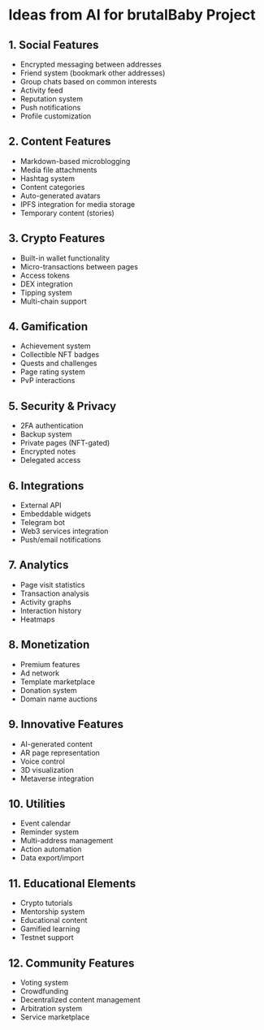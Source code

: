 # Ideas from AI for brutalBaby Project

## 1. Social Features
- Encrypted messaging between addresses
- Friend system (bookmark other addresses)
- Group chats based on common interests
- Activity feed
- Reputation system
- Push notifications
- Profile customization

## 2. Content Features
- Markdown-based microblogging
- Media file attachments
- Hashtag system
- Content categories
- Auto-generated avatars
- IPFS integration for media storage
- Temporary content (stories)

## 3. Crypto Features
- Built-in wallet functionality
- Micro-transactions between pages
- Access tokens
- DEX integration
- Tipping system
- Multi-chain support

## 4. Gamification
- Achievement system
- Collectible NFT badges
- Quests and challenges
- Page rating system
- PvP interactions

## 5. Security & Privacy
- 2FA authentication
- Backup system
- Private pages (NFT-gated)
- Encrypted notes
- Delegated access

## 6. Integrations
- External API
- Embeddable widgets
- Telegram bot
- Web3 services integration
- Push/email notifications

## 7. Analytics
- Page visit statistics
- Transaction analysis
- Activity graphs
- Interaction history
- Heatmaps

## 8. Monetization
- Premium features
- Ad network
- Template marketplace
- Donation system
- Domain name auctions

## 9. Innovative Features
- AI-generated content
- AR page representation
- Voice control
- 3D visualization
- Metaverse integration

## 10. Utilities
- Event calendar
- Reminder system
- Multi-address management
- Action automation
- Data export/import

## 11. Educational Elements
- Crypto tutorials
- Mentorship system
- Educational content
- Gamified learning
- Testnet support

## 12. Community Features
- Voting system
- Crowdfunding
- Decentralized content management
- Arbitration system
- Service marketplace